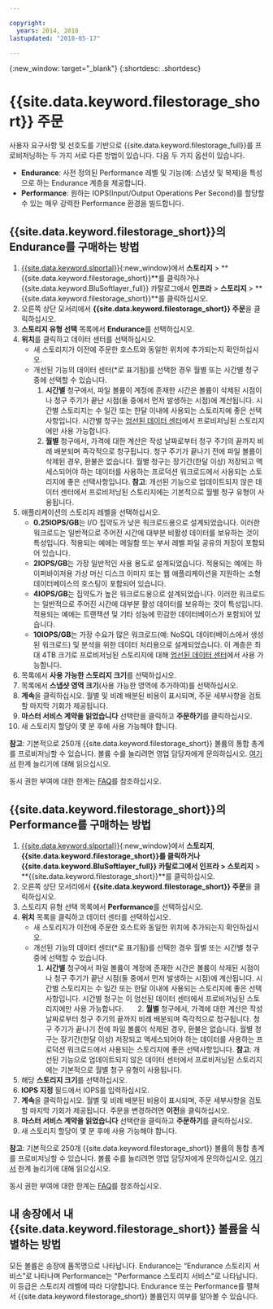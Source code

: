 ```yaml
---

copyright:
  years: 2014, 2018
lastupdated: "2018-05-17"

---
```

{:new_window: target="_blank"}
{:shortdesc: .shortdesc}

# {{site.data.keyword.filestorage_short}} 주문 

사용자 요구사항 및 선호도를 기반으로 {{site.data.keyword.filestorage_full}}를 프로비저닝하는 두 가지 서로 다른 방법이 있습니다. 다음 두 가지 옵션이 있습니다.

- **Endurance**: 사전 정의된 Performance 레벨 및 기능(예: 스냅샷 및 복제)을 특성으로 하는 Endurance 계층을 제공합니다.
- **Performance**: 원하는 IOPS(Input/Output Operations Per Second)를 할당할 수 있는 매우 강력한 Performance 환경을 빌드합니다.

## {{site.data.keyword.filestorage_short}}의 Endurance를 구매하는 방법

1. [{{site.data.keyword.slportal}}](https://control.softlayer.com/){:new_window}에서 **스토리지** > **{{site.data.keyword.filestorage_short}}**를 클릭하거나 {{site.data.keyword.BluSoftlayer_full}} 카탈로그에서 **인프라** > **스토리지** > **{{site.data.keyword.filestorage_short}}**를 클릭하십시오.
2. 오른쪽 상단 모서리에서 **{{site.data.keyword.filestorage_short}} 주문**을 클릭하십시오. 
3. **스토리지 유형 선택** 목록에서 **Endurance**를 선택하십시오.
4. **위치**를 클릭하고 데이터 센터를 선택하십시오.
   - 새 스토리지가 이전에 주문한 호스트와 동일한 위치에 추가되는지 확인하십시오.
   - 개선된 기능의 데이터 센터(*로 표기됨)를 선택한 경우 월별 또는 시간별 청구 중에 선택할 수 있습니다.
     1. **시간별** 청구에서, 파일 볼륨이 계정에 존재한 시간은 볼륨이 삭제된 시점이나 청구 주기가 끝난 시점(둘 중에서 먼저 발생하는 시점)에 계산됩니다. 시간별 스토리지는 수 일간 또는 한달 이내에 사용되는 스토리지에 좋은 선택사항입니다. 시간별 청구는 [엄선된 데이터 센터](new-ibm-block-and-file-storage-location-and-features.html)에서 프로비저닝된 스토리지에만 사용 가능합니다. 
     2. **월별** 청구에서, 가격에 대한 계산은 작성 날짜로부터 청구 주기의 끝까지 비례 배분되며 즉각적으로 청구됩니다. 청구 주기가 끝나기 전에 파일 볼륨이 삭제된 경우, 환불은 없습니다. 월별 청구는 장기간(한달 이상) 저장되고 액세스되어야 하는 데이터를 사용하는 프로덕션 워크로드에서 사용되는 스토리지에 좋은 선택사항입니다.
     **참고**: 개선된 기능으로 업데이트되지 않은 데이터 센터에서 프로비저닝된 스토리지에는 기본적으로 월별 청구 유형이 사용됩니다.
5. 애플리케이션의 스토리지 레벨을 선택하십시오.
    - **0.25IOPS/GB**는 I/O 집약도가 낮은 워크로드용으로 설계되었습니다. 이러한 워크로드는 일반적으로 주어진 시간에 대부분 비활성 데이터를 보유하는 것이 특성입니다. 적용되는 예에는 메일함 또는 부서 레벨 파일 공유의 저장이 포함되어 있습니다.
    - **2IOPS/GB**는 가장 일반적인 사용 용도로 설계되었습니다. 적용되는 예에는 하이퍼바이저용 가상 머신 디스크 이미지 또는 웹 애플리케이션을 지원하는 소형 데이터베이스의 호스팅이 포함되어 있습니다.
    - **4IOPS/GB**는 집약도가 높은 워크로드용으로 설계되었습니다. 이러한 워크로드는 일반적으로 주어진 시간에 대부분 활성 데이터를 보유하는 것이 특성입니다. 적용되는 예에는 트랜잭션 및 기타 성능에 민감한 데이터베이스가 포함되어 있습니다.
    - **10IOPS/GB**는 가장 수요가 많은 워크로드(예: NoSQL 데이터베이스에서 생성된 워크로드) 및 분석을 위한 데이터 처리용으로 설계되었습니다. 이 계층은 최대 4TB 크기로 프로비저닝된 스토리지에 대해 [엄선된 데이터 센터](new-ibm-block-and-file-storage-location-and-features.html)에서 사용 가능합니다.
6. 목록에서 **사용 가능한 스토리지 크기**를 선택하십시오.
7. 목록에서 **스냅샷 영역 크기**(사용 가능한 영역에 추가하여)를 선택하십시오.
8. **계속**을 클릭하십시오. 월별 및 비례 배분된 비용이 표시되며, 주문 세부사항을 검토할 마지막 기회가 제공됩니다.
9. **마스터 서비스 계약을 읽었습니다** 선택란을 클릭하고 **주문하기**를 클릭하십시오.
10. 새 스토리지 할당이 몇 분 후에 사용 가능해야 합니다.

**참고**: 기본적으로 250개 {{site.data.keyword.filestorage_short}} 볼륨의 통합 총계를 프로비저닝할 수 있습니다. 볼륨 수를 늘리려면 영업 담당자에게 문의하십시오. [여기서](managing-storage-limits.html) 한계 늘리기에 대해 읽으십시오.

동시 권한 부여에 대한 한계는 [FAQ](File-Storage-FAQ.html)를 참조하십시오.

## {{site.data.keyword.filestorage_short}}의 Performance를 구매하는 방법

1. [{{site.data.keyword.slportal}}](https://control.softlayer.com/){:new_window}에서 **스토리지**, **{{site.data.keyword.filestorage_short}}**를 클릭하거나 {{site.data.keyword.BluSoftlayer_full}} 카탈로그에서 **인프라** >** 스토리지** > **{{site.data.keyword.filestorage_short}}**를 클릭하십시오.
2. 오른쪽 상단 모서리에서 **{{site.data.keyword.filestorage_short}} 주문**을 클릭하십시오. 
3. 스토리지 유형 선택 목록에서 **Performance**를 선택하십시오.
4. **위치** 목록을 클릭하고 데이터 센터를 선택하십시오.
    - 새 스토리지가 이전에 주문한 호스트와 동일한 위치에 추가되는지 확인하십시오.
    - 개선된 기능의 데이터 센터(*로 표기됨)를 선택한 경우 월별 또는 시간별 청구 중에 선택할 수 있습니다. 
       1. **시간별** 청구에서 파일 볼륨이 계정에 존재한 시간은 볼륨이 삭제된 시점이나 청구 주기가 끝난 시점(둘 중에서 먼저 발생하는 시점)에 계산됩니다. 시간별 스토리지는 수 일간 또는 한달 이내에 사용되는 스토리지에 좋은 선택사항입니다. 시간별 청구는 이 엄선된 데이터 센터에서 프로비저닝된 스토리지에만 사용 가능합니다.
       2. **월별** 청구에서, 가격에 대한 계산은 작성 날짜로부터 청구 주기의 끝까지 비례 배분되며 즉각적으로 청구됩니다. 청구 주기가 끝나기 전에 파일 볼륨이 삭제된 경우, 환불은 없습니다. 월별 청구는 장기간(한달 이상) 저장되고 액세스되어야 하는 데이터를 사용하는 프로덕션 워크로드에서 사용되는 스토리지에 좋은 선택사항입니다.
       **참고**: 개선된 기능으로 업데이트되지 않은 데이터 센터에서 프로비저닝된 스토리지에는 기본적으로 월별 청구 유형이 사용됩니다.  
5. 해당 **스토리지 크기**를 선택하십시오.
6. **IOPS 지정** 필드에서 IOPS를 입력하십시오.
7. **계속**을 클릭하십시오. 월별 및 비례 배분된 비용이 표시되며, 주문 세부사항을 검토할 마지막 기회가 제공됩니다. 주문을 변경하려면 **이전**을 클릭하십시오.
8. **마스터 서비스 계약을 읽었습니다** 선택란을 클릭하고 **주문하기**를 클릭하십시오.
9. 새 스토리지 할당이 몇 분 후에 사용 가능해야 합니다.

**참고**: 기본적으로 250개 {{site.data.keyword.filestorage_short}} 볼륨의 통합 총계를 프로비저닝할 수 있습니다. 볼륨 수를 늘리려면 영업 담당자에게 문의하십시오. [여기서](managing-storage-limits.html) 한계 늘리기에 대해 읽으십시오.

동시 권한 부여에 대한 한계는 [FAQ](File-Storage-FAQ.html)를 참조하십시오.

## 내 송장에서 내 {{site.data.keyword.filestorage_short}} 볼륨을 식별하는 방법

모든 볼륨은 송장에 품목명으로 나타납니다. Endurance는 “Endurance 스토리지 서비스”로 나타나며 Performance는 "Performance 스토리지 서비스"로 나타납니다. 이 등급은 스토리지 레벨에 따라 다양합니다. Endurance 또는 Performance를 펼쳐서 {{site.data.keyword.filestorage_short}} 볼륨인지 여부를 알아볼 수 있습니다.

